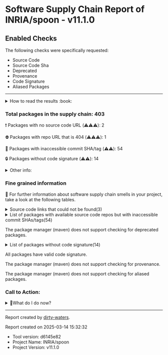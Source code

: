 
# Software Supply Chain Report of INRIA/spoon - v11.1.0

## Enabled Checks
The following checks were specifically requested:

- Source Code
- Source Code Sha
- Deprecated
- Provenance
- Code Signature
- Aliased Packages

---


<details>
    <summary>How to read the results :book: </summary>
    
 Dirty-waters has analyzed your project dependencies and found different categories for each of them:

    
 - ⚠️⚠️⚠️ : high severity 

    
 - ⚠️⚠️: medium severity 

    
 - ⚠️: low severity 

</details>
        

 ### Total packages in the supply chain: 403


:heavy_exclamation_mark: Packages with no source code URL (⚠️⚠️⚠️): 2

:no_entry: Packages with repo URL that is 404 (⚠️⚠️⚠️): 1

:wrench: Packages with inaccessible commit SHA/tag (⚠️⚠️): 54

:lock: Packages without code signature (⚠️⚠️): 14


<details>
    <summary>Other info:</summary>
    
- Source code repo is not hosted on GitHub:  87

    This could be due, for example, to the package being hosted on a different platform.

    This does not mean that the source code URL is invalid.

    However, for non-GitHub repositories, not all checks can currently be performed.

|   index | package_name                                                         | github_url                                                                               | command         |
|--------:|:---------------------------------------------------------------------|:-----------------------------------------------------------------------------------------|:----------------|
|       1 | `org.ow2.asm:asm@9.6`                                                | https://gitlab.ow2.org/asm/asm/                                                          | resolve-plugins |
|       2 | `org.eclipse.aether:aether-spi@1.0.0.v20140518`                      | http://git.eclipse.org/c/aether/aether-core.git/tree/aether-spi/                         | resolve-plugins |
|       3 | `org.eclipse.aether:aether-impl@1.0.0.v20140518`                     | http://git.eclipse.org/c/aether/aether-core.git/tree/aether-impl/                        | resolve-plugins |
|       4 | `org.eclipse.aether:aether-api@1.0.0.v20140518`                      | http://git.eclipse.org/c/aether/aether-core.git/tree/aether-api/                         | resolve-plugins |
|       5 | `org.eclipse.sisu:org.eclipse.sisu.plexus@0.3.5`                     | http://git.eclipse.org/c/sisu/org.eclipse.sisu.plexus.git/tree/org.eclipse.sisu.plexus/  | resolve-plugins |
|       6 | `javax.annotation:javax.annotation-api@1.2`                          | http://java.net/projects/glassfish/sources/svn/show/tags/javax.annotation-api-1.2        | resolve-plugins |
|       7 | `org.eclipse.sisu:org.eclipse.sisu.inject@0.3.5`                     | http://git.eclipse.org/c/sisu/org.eclipse.sisu.inject.git/tree/org.eclipse.sisu.inject/  | resolve-plugins |
|       8 | `javax.inject:javax.inject@1`                                        | http://code.google.com/p/atinject/source/checkout                                        | resolve         |
|       9 | `aopalliance:aopalliance@1.0`                                        | null object or invalid expression                                                        | resolve-plugins |
|      10 | `com.google.guava:guava@16.0.1`                                      | http://code.google.com/p/guava-libraries/source/browse/guava                             | resolve-plugins |
|      11 | `org.sonatype.plexus:plexus-sec-dispatcher@1.3`                      | No_repo_info_found                                                                       | resolve-plugins |
|      12 | `org.sonatype.plexus:plexus-cipher@1.4`                              | No_repo_info_found                                                                       | resolve-plugins |
|      13 | `org.eclipse.aether:aether-util@1.0.0.v20140518`                     | http://git.eclipse.org/c/aether/aether-core.git/tree/aether-util/                        | resolve-plugins |
|      14 | `commons-io:commons-io@2.6`                                          | https://git-wip-us.apache.org/repos/asf?p=commons-io.git                                 | resolve-plugins |
|      15 | `org.apache.commons:commons-compress@1.20`                           | https://gitbox.apache.org/repos/asf?p=commons-compress.git                               | resolve-plugins |
|      16 | `org.tukaani:xz@1.9`                                                 | https://git.tukaani.org/?p=xz-java.git                                                   | resolve-plugins |
|      17 | `org.codehaus.plexus:plexus-i18n@1.0-beta-10`                        | http://fisheye.codehaus.org/browse/plexus/plexus-components/tags/plexus-i18n-1.0-beta-10 | resolve-plugins |
|      18 | `org.apache.xbean:xbean-reflect@3.7`                                 | http://svn.apache.org/viewvc/geronimo/xbean/tags/xbean-3.7/xbean-reflect                 | resolve-plugins |
|      19 | `com.google.collections:google-collections@1.0`                      | http://code.google.com/p/google-collections/source/browse/                               | resolve-plugins |
|      20 | `org.apache.commons:commons-lang3@3.8.1`                             | https://git-wip-us.apache.org/repos/asf?p=commons-lang.git                               | resolve-plugins |
|      21 | `org.apache.commons:commons-text@1.3`                                | https://git-wip-us.apache.org/repos/asf?p=commons-text.git                               | resolve-plugins |
|      22 | `commons-logging:commons-logging@1.2`                                | http://svn.apache.org/repos/asf/commons/proper/logging/trunk                             | resolve-plugins |
|      23 | `commons-codec:commons-codec@1.11`                                   | http://svn.apache.org/viewvc/commons/proper/codec/trunk                                  | resolve-plugins |
|      24 | `org.apache.velocity:velocity@1.7`                                   | http://svn.apache.org/viewvc/velocity/engine/trunk                                       | resolve-plugins |
|      25 | `commons-lang:commons-lang@2.4`                                      | http://svn.apache.org/viewvc/commons/proper/lang/trunk                                   | resolve-plugins |
|      26 | `org.apache.velocity:velocity-tools@2.0`                             | http://svn.apache.org/repos/asf/velocity/tools/trunk                                     | resolve-plugins |
|      27 | `commons-beanutils:commons-beanutils@1.7.0`                          | null object or invalid expression                                                        | resolve-plugins |
|      28 | `commons-digester:commons-digester@1.8`                              | http://svn.apache.org/repos/asf/jakarta/commons/proper/digester/trunk                    | resolve-plugins |
|      29 | `commons-chain:commons-chain@1.1`                                    | http://svn.apache.org/viewcvs.cgi                                                        | resolve-plugins |
|      30 | `dom4j:dom4j@1.1`                                                    | null object or invalid expression                                                        | resolve-plugins |
|      31 | `oro:oro@2.0.8`                                                      | null object or invalid expression                                                        | resolve-plugins |
|      32 | `commons-collections:commons-collections@3.2.2`                      | http://svn.apache.org/viewvc/commons/proper/collections/trunk                            | resolve-plugins |
|      33 | `javax.servlet:javax.servlet-api@3.1.0`                              | http://java.net/projects/glassfish/sources/svn/show/tags/javax.servlet-api-3.1.0         | resolve-plugins |
|      34 | `org.apache.commons:commons-lang3@3.14.0`                            | https://gitbox.apache.org/repos/asf?p=commons-lang.git                                   | resolve-plugins |
|      35 | `org.apache.commons:commons-text@1.11.0`                             | https://gitbox.apache.org/repos/asf?p=commons-text.git                                   | resolve-plugins |
|      36 | `org.eclipse.jgit:org.eclipse.jgit@5.13.3.202401111512-r`            | https://git.eclipse.org/r/plugins/gitiles/jgit/jgit/org.eclipse.jgit                     | resolve-plugins |
|      37 | `org.eclipse.jgit:org.eclipse.jgit.ssh.apache@5.13.3.202401111512-r` | https://git.eclipse.org/r/plugins/gitiles/jgit/jgit/org.eclipse.jgit.ssh.apache          | resolve-plugins |
|      38 | `commons-io:commons-io@2.11.0`                                       | https://gitbox.apache.org/repos/asf?p=commons-io.git                                     | resolve-plugins |
|      39 | `com.google.code.findbugs:jsr305@2.0.0`                              | http://findbugs.googlecode.com/svn/trunk/                                                | resolve-plugins |
|      40 | `org.ow2.asm:asm@5.0.3`                                              | http://svn.forge.objectweb.org/cgi-bin/viewcvs.cgi/asm/trunk/asm/                        | resolve-plugins |
|      41 | `org.ow2.asm:asm-commons@5.0.3`                                      | http://svn.forge.objectweb.org/cgi-bin/viewcvs.cgi/asm/trunk/asm-commons/                | resolve-plugins |
|      42 | `org.ow2.asm:asm-tree@5.0.3`                                         | http://svn.forge.objectweb.org/cgi-bin/viewcvs.cgi/asm/trunk/asm-tree/                   | resolve-plugins |
|      43 | `commons-lang:commons-lang@1.0`                                      | null object or invalid expression                                                        | resolve-plugins |
|      44 | `de.tototec:de.tototec.cmdoption@0.2.0`                              | http://cmdoption.tototec.de/svn/cmdoption                                                | resolve-plugins |
|      45 | `org.apache.commons:commons-text@1.12.0`                             | https://gitbox.apache.org/repos/asf?p=commons-text.git                                   | resolve-plugins |
|      46 | `commons-io:commons-io@2.15.1`                                       | https://gitbox.apache.org/repos/asf?p=commons-io.git                                     | resolve-plugins |
|      47 | `org.apache.commons:commons-compress@1.26.1`                         | https://gitbox.apache.org/repos/asf?p=commons-compress.git                               | resolve-plugins |
|      48 | `org.ow2.asm:asm@9.7`                                                | https://gitlab.ow2.org/asm/asm/                                                          | resolve-plugins |
|      49 | `org.sonatype.plexus:plexus-build-api@0.0.7`                         | http://svn.sonatype.org/spice/tags/plexus-build-api-0.0.7                                | resolve-plugins |
|      50 | `org.apache.velocity:velocity-engine-core@2.4`                       | https://gitbox.apache.org/repos/asf?p=velocity-engine.git/velocity-engine-core           | resolve-plugins |
|      51 | `org.apache.velocity.tools:velocity-tools-generic@3.1`               | https://gitbox.apache.org/repos/asf?p=velocity-tools.git/velocity-tools-generic          | resolve-plugins |
|      52 | `commons-beanutils:commons-beanutils@1.9.4`                          | http://svn.apache.org/viewvc/commons/proper/beanutils/tags/BEANUTILS_1_9_3_RC3           | resolve-plugins |
|      53 | `org.apache.commons:commons-digester3@3.2`                           | http://svn.apache.org/viewvc/commons/proper/digester/tags/DIGESTER3_3_2_RC2              | resolve-plugins |
|      54 | `org.apache.commons:commons-lang3@3.17.0`                            | https://gitbox.apache.org/repos/asf?p=commons-lang.git                                   | resolve-plugins |
|      55 | `org.apache.commons:commons-compress@1.26.2`                         | https://gitbox.apache.org/repos/asf?p=commons-compress.git                               | resolve-plugins |
|      56 | `commons-io:commons-io@2.18.0`                                       | https://gitbox.apache.org/repos/asf?p=commons-io.git                                     | resolve-plugins |
|      57 | `org.apache.bcel:bcel@6.10.0`                                        | https://gitbox.apache.org/repos/asf?p=commons-bcel.git                                   | resolve-plugins |
|      58 | `org.apache.commons:commons-collections4@4.4`                        | https://git-wip-us.apache.org/repos/asf?p=commons-collections.git                        | resolve-plugins |
|      59 | `commons-io:commons-io@2.16.1`                                       | https://gitbox.apache.org/repos/asf?p=commons-io.git                                     | resolve         |
|      60 | `commons-validator:commons-validator@1.9.0`                          | https://gitbox.apache.org/repos/asf/commons-validator                                    | resolve-plugins |
|      61 | `commons-digester:commons-digester@2.1`                              | http://svn.apache.org/viewvc/commons/proper/digester/tags/DIGESTER_2_1_RC2               | resolve-plugins |
|      62 | `commons-logging:commons-logging@1.3.2`                              | https://gitbox.apache.org/repos/asf/commons-logging                                      | resolve-plugins |
|      63 | `org.apache.maven:maven-core@3.1.0`                                  | https://git-wip-us.apache.org/repos/asf?p=maven.git/maven-core                           | resolve-plugins |
|      64 | `org.apache.maven:maven-settings@3.1.0`                              | https://git-wip-us.apache.org/repos/asf?p=maven.git/maven-settings                       | resolve-plugins |
|      65 | `org.apache.maven:maven-settings-builder@3.1.0`                      | https://git-wip-us.apache.org/repos/asf?p=maven.git/maven-settings-builder               | resolve-plugins |
|      66 | `org.apache.maven:maven-repository-metadata@3.1.0`                   | https://git-wip-us.apache.org/repos/asf?p=maven.git/maven-repository-metadata            | resolve-plugins |
|      67 | `org.apache.maven:maven-model-builder@3.1.0`                         | https://git-wip-us.apache.org/repos/asf?p=maven.git/maven-model-builder                  | resolve-plugins |
|      68 | `org.apache.maven:maven-aether-provider@3.1.0`                       | https://git-wip-us.apache.org/repos/asf?p=maven.git/maven-aether-provider                | resolve-plugins |
|      69 | `org.eclipse.aether:aether-spi@0.9.0.M2`                             | http://git.eclipse.org/c/aether/aether-core.git/tree/aether-spi/                         | resolve-plugins |
|      70 | `org.eclipse.aether:aether-impl@0.9.0.M2`                            | http://git.eclipse.org/c/aether/aether-core.git/tree/aether-impl/                        | resolve-plugins |
|      71 | `org.eclipse.aether:aether-api@0.9.0.M2`                             | http://git.eclipse.org/c/aether/aether-core.git/tree/aether-api/                         | resolve-plugins |
|      72 | `org.eclipse.aether:aether-util@0.9.0.M2`                            | http://git.eclipse.org/c/aether/aether-core.git/tree/aether-util/                        | resolve-plugins |
|      73 | `org.apache.maven:maven-artifact@3.1.0`                              | https://git-wip-us.apache.org/repos/asf?p=maven.git/maven-artifact                       | resolve-plugins |
|      74 | `org.apache.maven:maven-plugin-api@3.1.0`                            | https://git-wip-us.apache.org/repos/asf?p=maven.git/maven-plugin-api                     | resolve-plugins |
|      75 | `org.apache.maven:maven-model@2.2.1`                                 | http://svn.apache.org/viewvc/maven/maven-2/tags/maven-2.2.1/maven-model                  | resolve-plugins |
|      76 | `com.google.code.findbugs:jsr305@3.0.2`                              | https://code.google.com/p/jsr-305/                                                       | resolve         |
|      77 | `com.google.j2objc:j2objc-annotations@1.3`                           | http://svn.sonatype.org/spice/tags/oss-parent-7/j2objc-annotations                       | resolve-plugins |
|      78 | `net.sf.saxon:Saxon-HE@10.6`                                         | https://dev.saxonica.com/repos/archive/opensource/                                       | resolve-plugins |
|      79 | `org.apache.maven.shared:maven-shared-incremental@1.1`               | http://svn.apache.org/viewvc/maven/shared/tags/maven-shared-incremental-1.1              | resolve-plugins |
|      80 | `org.eclipse.jgit:org.eclipse.jgit@6.7.0.202309050840-r`             | https://git.eclipse.org/r/plugins/gitiles/jgit/jgit/org.eclipse.jgit                     | resolve-plugins |
|      81 | `org.apache.commons:commons-lang3@3.12.0`                            | https://gitbox.apache.org/repos/asf?p=commons-lang.git                                   | resolve-plugins |
|      82 | `org.ow2.asm:asm@9.4`                                                | https://gitlab.ow2.org/asm/asm/                                                          | resolve-plugins |
|      83 | `org.apache.maven.shared:maven-invoker@2.0.11`                       | http://svn.apache.org/viewvc/maven/shared/tags/maven-invoker-2.0.11                      | resolve-plugins |
|      84 | `com.martiansoftware:jsap@2.1`                                       | http://jsap.cvs.sourceforge.net/jsap/                                                    | resolve         |
|      85 | `org.apache.commons:commons-compress@1.27.0`                         | https://gitbox.apache.org/repos/asf?p=commons-compress.git                               | resolve         |
|      86 | `org.apache.commons:commons-lang3@3.16.0`                            | https://gitbox.apache.org/repos/asf?p=commons-lang.git                                   | resolve         |
|      87 | `org.kohsuke.metainf-services:metainf-services@1.11`                 | http://metainf-services.kohsuke.org/                                                     | resolve         |
</details>

### Fine grained information

:dolphin: For further information about software supply chain smells in your project, take a look at the following tables.

<details>
<summary>Source code links that could not be found(3)</summary>
    


|   index | package_name                                    | github_url                    | github_exists   | command         |
|--------:|:------------------------------------------------|:------------------------------|:----------------|:----------------|
|       1 | `org.sonatype.plexus:plexus-sec-dispatcher@1.3` | No_repo_info_found            |                 | resolve-plugins |
|       2 | `org.sonatype.plexus:plexus-cipher@1.4`         | No_repo_info_found            |                 | resolve-plugins |
|       3 | `org.iq80.snappy:snappy@0.4`                    | https://github.com/dain/snapy | False           | resolve-plugins |
</details>

<details>
<summary>List of packages with available source code repos but with inaccessible commit SHAs/tags(54)</summary>
    


| package_name                                                                  | sha_exists   | tag_version                                 | is_sha   | sha   | tag_url   | message                                                             |   status_code_for_sha | command         |
|:------------------------------------------------------------------------------|:-------------|:--------------------------------------------|:---------|:------|:----------|:--------------------------------------------------------------------|----------------------:|:----------------|
| `org.apache.httpcomponents:httpclient@4.5.13`                                 | False        | `4.5.13`                                    | False    |       |           | Tag 4.5.13 not found in the repo                                    |                   404 | resolve-plugins |
| `org.apache.httpcomponents:httpcore@4.4.14`                                   | False        | `4.4.14`                                    | False    |       |           | Tag 4.4.14 not found in the repo                                    |                   404 | resolve-plugins |
| `org.apache.maven.doxia:doxia-decoration-model@1.11.1`                        | False        | `1.11.1`                                    | False    |       |           | Tag 1.11.1 not found in the repo                                    |                   404 | resolve-plugins |
| `org.apache.maven.doxia:doxia-site-renderer@1.11.1`                           | False        | `1.11.1`                                    | False    |       |           | Tag 1.11.1 not found in the repo                                    |                   404 | resolve-plugins |
| `org.apache.maven.doxia:doxia-skin-model@1.11.1`                              | False        | `1.11.1`                                    | False    |       |           | Tag 1.11.1 not found in the repo                                    |                   404 | resolve-plugins |
| `org.apache.maven.doxia:doxia-integration-tools@1.11.1`                       | False        | `1.11.1`                                    | False    |       |           | Tag 1.11.1 not found in the repo                                    |                   404 | resolve-plugins |
| `org.eclipse.jetty:jetty-server@9.4.46.v20220331`                             | False        | `9.4.46.v20220331`                          | False    |       |           | Tag 9.4.46.v20220331 not found in the repo                          |                   404 | resolve-plugins |
| `org.eclipse.jetty:jetty-http@9.4.46.v20220331`                               | False        | `9.4.46.v20220331`                          | False    |       |           | Tag 9.4.46.v20220331 not found in the repo                          |                   404 | resolve-plugins |
| `org.eclipse.jetty:jetty-io@9.4.46.v20220331`                                 | False        | `9.4.46.v20220331`                          | False    |       |           | Tag 9.4.46.v20220331 not found in the repo                          |                   404 | resolve-plugins |
| `org.eclipse.jetty:jetty-servlet@9.4.46.v20220331`                            | False        | `9.4.46.v20220331`                          | False    |       |           | Tag 9.4.46.v20220331 not found in the repo                          |                   404 | resolve-plugins |
| `org.eclipse.jetty:jetty-security@9.4.46.v20220331`                           | False        | `9.4.46.v20220331`                          | False    |       |           | Tag 9.4.46.v20220331 not found in the repo                          |                   404 | resolve-plugins |
| `org.eclipse.jetty:jetty-util-ajax@9.4.46.v20220331`                          | False        | `9.4.46.v20220331`                          | False    |       |           | Tag 9.4.46.v20220331 not found in the repo                          |                   404 | resolve-plugins |
| `org.eclipse.jetty:jetty-webapp@9.4.46.v20220331`                             | False        | `9.4.46.v20220331`                          | False    |       |           | Tag 9.4.46.v20220331 not found in the repo                          |                   404 | resolve-plugins |
| `org.eclipse.jetty:jetty-xml@9.4.46.v20220331`                                | False        | `9.4.46.v20220331`                          | False    |       |           | Tag 9.4.46.v20220331 not found in the repo                          |                   404 | resolve-plugins |
| `org.eclipse.jetty:jetty-util@9.4.46.v20220331`                               | False        | `9.4.46.v20220331`                          | False    |       |           | Tag 9.4.46.v20220331 not found in the repo                          |                   404 | resolve-plugins |
| `org.jdom:jdom2@2.0.6.1`                                                      | False        | `2.0.6.1`                                   | False    |       |           | Tag 2.0.6.1 not found in the repo                                   |                   404 | resolve-plugins |
| `commons-codec:commons-codec@1.16.1`                                          | False        | `1.16.1`                                    | False    |       |           | Tag 1.16.1 not found in the repo                                    |                   404 | resolve-plugins |
| `org.apache.maven.doxia:doxia-site-renderer@2.0.0`                            | False        | `2.0.0`                                     | False    |       |           | Tag 2.0.0 not found in the repo                                     |                   404 | resolve-plugins |
| `org.apache.maven.doxia:doxia-site-model@2.0.0`                               | False        | `2.0.0`                                     | False    |       |           | Tag 2.0.0 not found in the repo                                     |                   404 | resolve-plugins |
| `org.apache.maven.doxia:doxia-skin-model@2.0.0`                               | False        | `2.0.0`                                     | False    |       |           | Tag 2.0.0 not found in the repo                                     |                   404 | resolve-plugins |
| `org.eclipse.sisu:org.eclipse.sisu.plexus@0.9.0.M3`                           | False        | `0.9.0.M3`                                  | False    |       |           | Tag 0.9.0.M3 not found in the repo                                  |                   404 | resolve-plugins |
| `org.eclipse.sisu:org.eclipse.sisu.inject@0.9.0.M3`                           | False        | `0.9.0.M3`                                  | False    |       |           | Tag 0.9.0.M3 not found in the repo                                  |                   404 | resolve-plugins |
| `org.apache.maven.doxia:doxia-integration-tools@2.0.0`                        | False        | `2.0.0`                                     | False    |       |           | Tag 2.0.0 not found in the repo                                     |                   404 | resolve-plugins |
| `org.apache.httpcomponents:httpclient@4.5.14`                                 | False        | `4.5.14`                                    | False    |       |           | Tag 4.5.14 not found in the repo                                    |                   404 | resolve-plugins |
| `org.apache.httpcomponents:httpcore@4.4.16`                                   | False        | `4.4.16`                                    | False    |       |           | Tag 4.4.16 not found in the repo                                    |                   404 | resolve-plugins |
| `commons-codec:commons-codec@1.17.1`                                          | False        | `1.17.1`                                    | False    |       |           | Tag 1.17.1 not found in the repo                                    |                   404 | resolve         |
| `org.eclipse.sisu:org.eclipse.sisu.plexus@0.9.0.M2`                           | False        | `0.9.0.M2`                                  | False    |       |           | Tag 0.9.0.M2 not found in the repo                                  |                   404 | resolve-plugins |
| `org.eclipse.sisu:org.eclipse.sisu.inject@0.9.0.M2`                           | False        | `0.9.0.M2`                                  | False    |       |           | Tag 0.9.0.M2 not found in the repo                                  |                   404 | resolve-plugins |
| `com.google.guava:guava@31.0.1-jre`                                           | False        | `31.0.1-jre`                                | False    |       |           | Tag 31.0.1-jre not found in the repo                                |                   404 | resolve-plugins |
| `com.google.guava:listenablefuture@9999.0-empty-to-avoid-conflict-with-guava` | False        | `9999.0-empty-to-avoid-conflict-with-guava` | False    |       |           | Tag 9999.0-empty-to-avoid-conflict-with-guava not found in the repo |                   404 | resolve         |
| `org.javassist:javassist@3.28.0-GA`                                           | False        | `3.28.0-GA`                                 | False    |       |           | Tag 3.28.0-GA not found in the repo                                 |                   404 | resolve-plugins |
| `javax.activation:javax.activation-api@1.2.0`                                 | False        | `1.2.0`                                     | False    |       |           | Tag 1.2.0 not found in the repo                                     |                   404 | resolve-plugins |
| `com.diffplug.spotless:spotless-maven-plugin@2.43.0`                          | False        | `2.43.0`                                    | False    |       |           | Tag 2.43.0 not found in the repo                                    |                   404 | resolve-plugins |
| `com.diffplug.spotless:spotless-lib@2.45.0`                                   | False        | `2.45.0`                                    | False    |       |           | Tag 2.45.0 not found in the repo                                    |                   404 | resolve-plugins |
| `com.diffplug.spotless:spotless-lib-extra@2.45.0`                             | False        | `2.45.0`                                    | False    |       |           | Tag 2.45.0 not found in the repo                                    |                   404 | resolve-plugins |
| `dev.equo.ide:solstice@1.7.5`                                                 | False        | `1.7.5`                                     | False    |       |           | Tag 1.7.5 not found in the repo                                     |                   404 | resolve-plugins |
| `org.eclipse.platform:org.eclipse.osgi@3.18.300`                              | False        | `3.18.300`                                  | False    |       |           | Tag 3.18.300 not found in the repo                                  |                   404 | resolve-plugins |
| `org.jetbrains:annotations@13.0`                                              | False        | `13.0`                                      | False    |       |           | Tag 13.0 not found in the repo                                      |                   404 | resolve-plugins |
| `com.diffplug.durian:durian-core@1.2.0`                                       | False        | `1.2.0`                                     | False    |       |           | Tag 1.2.0 not found in the repo                                     |                   404 | resolve-plugins |
| `com.diffplug.durian:durian-io@1.2.0`                                         | False        | `1.2.0`                                     | False    |       |           | Tag 1.2.0 not found in the repo                                     |                   404 | resolve-plugins |
| `com.diffplug.durian:durian-collect@1.2.0`                                    | False        | `1.2.0`                                     | False    |       |           | Tag 1.2.0 not found in the repo                                     |                   404 | resolve-plugins |
| `commons-codec:commons-codec@1.16.0`                                          | False        | `1.16.0`                                    | False    |       |           | Tag 1.16.0 not found in the repo                                    |                   404 | resolve-plugins |
| `se.kth.castor:depclean-maven-plugin@2.0.6`                                   | False        | `2.0.6`                                     | False    |       |           | Tag 2.0.6 not found in the repo                                     |                   404 | resolve-plugins |
| `se.kth.castor:depclean-core@2.0.6`                                           | False        | `2.0.6`                                     | False    |       |           | Tag 2.0.6 not found in the repo                                     |                   404 | resolve-plugins |
| `com.google.guava:guava@31.1-jre`                                             | False        | `31.1-jre`                                  | False    |       |           | Tag 31.1-jre not found in the repo                                  |                   404 | resolve-plugins |
| `com.google.code.gson:gson@2.10`                                              | False        | `2.10`                                      | False    |       |           | Tag 2.10 not found in the repo                                      |                   404 | resolve-plugins |
| `com.google.guava:guava@33.2.1-jre`                                           | False        | `33.2.1-jre`                                | False    |       |           | Tag 33.2.1-jre not found in the repo                                |                   404 | resolve         |
| `com.mysema.querydsl:querydsl-core@3.7.4`                                     | False        | `3.7.4`                                     | False    |       |           | Tag 3.7.4 not found in the repo                                     |                   404 | resolve         |
| `org.assertj:assertj-core@3.26.3`                                             | False        | `3.26.3`                                    | False    |       |           | Tag 3.26.3 not found in the repo                                    |                   404 | resolve         |
| `org.eclipse.jdt:ecj@3.38.0`                                                  | False        | `3.38.0`                                    | False    |       |           | Tag 3.38.0 not found in the repo                                    |                   404 | resolve         |
| `org.eclipse.jdt:org.eclipse.jdt.core@3.38.0`                                 | False        | `3.38.0`                                    | False    |       |           | Tag 3.38.0 not found in the repo                                    |                   404 | resolve         |
| `org.junit.platform:junit-platform-commons@1.10.3`                            | False        | `1.10.3`                                    | False    |       |           | Tag 1.10.3 not found in the repo                                    |                   404 | resolve         |
| `org.junit.platform:junit-platform-engine@1.10.3`                             | False        | `1.10.3`                                    | False    |       |           | Tag 1.10.3 not found in the repo                                    |                   404 | resolve         |
| `org.junit.platform:junit-platform-launcher@1.10.3`                           | False        | `1.10.3`                                    | False    |       |           | Tag 1.10.3 not found in the repo                                    |                   404 | resolve         |
</details>

The package manager (maven) does not support checking for deprecated packages.

<details>
<summary>List of packages without code signature(14)</summary>
    


| package_name                                              | command         |
|:----------------------------------------------------------|:----------------|
| `javax.inject:javax.inject@1`                             | resolve         |
| `aopalliance:aopalliance@1.0`                             | resolve-plugins |
| `org.codehaus.plexus:plexus-i18n@1.0-beta-10`             | resolve-plugins |
| `com.google.collections:google-collections@1.0`           | resolve-plugins |
| `commons-beanutils:commons-beanutils@1.7.0`               | resolve-plugins |
| `commons-digester:commons-digester@1.8`                   | resolve-plugins |
| `commons-chain:commons-chain@1.1`                         | resolve-plugins |
| `dom4j:dom4j@1.1`                                         | resolve-plugins |
| `oro:oro@2.0.8`                                           | resolve-plugins |
| `org.apache.maven.scm:maven-scm-providers-standard@2.1.0` | resolve-plugins |
| `com.google.code.findbugs:jsr305@2.0.0`                   | resolve-plugins |
| `commons-lang:commons-lang@1.0`                           | resolve-plugins |
| `com.martiansoftware:jsap@2.1`                            | resolve         |
| `javax.validation:validation-api@2.0.1.Final`             | resolve         |
</details>

All packages have valid code signature.

The package manager (maven) does not support checking for provenance.

The package manager (maven) does not support checking for aliased packages.

### Call to Action:

<details>
<summary>👻What do I do now? </summary>


For packages **without source code & accessible SHA/release tags**:

- **Why?** Missing or inaccessible source code makes it impossible to audit the package for security vulnerabilities or malicious code.

1. Pull Request to the maintainer of dependency, requesting correct repository metadata and proper versioning/tagging. 


For **deprecated** packages:

- **Why?** Deprecated packages may contain known security issues and are no longer maintained, putting your project at risk.

1. Confirm the maintainer's deprecation intention 
2. Check for not deprecated versions

For packages **without code signature**:

- **Why?** Code signatures help verify the authenticity and integrity of the package, ensuring it hasn't been tampered with.

1. Open an issue in the dependency's repository to request the inclusion of code signature in the CI/CD pipeline. 


For packages **with invalid code signature**:

- **Why?** Invalid signatures could indicate tampering or compromised build processes.

1. It's recommended to verify the code signature and contact the maintainer to fix the issue.

For packages **without provenance**:

- **Why?** Without provenance, there's no way to verify that the package was built from the claimed source code, making supply chain attacks possible.

1. Open an issue in the dependency's repository to request the inclusion of provenance and build attestation in the CI/CD pipeline.

For packages that are **aliased**:

- **Why?** Aliased packages may hide malicious dependencies under seemingly legitimate names.

1. Check the aliased package and its repository to verify the alias is not malicious.
</details>


---

Report created by [dirty-waters](https://github.com/chains-project/dirty-waters/).

Report created on 2025-03-14 15:32:32
- Tool version: d6145e82
- Project Name: INRIA/spoon
- Project Version: v11.1.0
